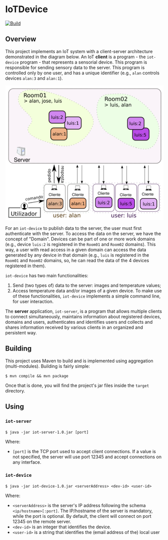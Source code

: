 # IoTDevice
[![Build](https://github.com/shodanwashere/IoTDevice/actions/workflows/main.yml/badge.svg)](https://github.com/shodanwashere/IoTDevice/actions/workflows/main.yml)
## Overview
This project implements an IoT system with a client-server architecture demonstrated in the diagram below.
An IoT **client** is a program - the `iot-device` program - that represents a sensorial device. This program is responsible for sending sensory data to the server. This program is controlled only by one user, and has a unique identifier (e.g., `alan` controls devices `alan:3` and `alan:1`).

![fig1](./fig1.png)

For an `iot-device` to publish data to the server, the user must first authenticate with the server. To access the data on the server, we have the concept of "Domain". Devices can be part of one or more work domains (e.g., device `luis:2` is registered in the `Room01` and `Room02` domains). This way, a user with read access in a given domain can access the data generated by any device in that domain (e.g., `luis` is registered in the `Room01` and `Room02` domains, so, he can read the data of the 4 devices registered in them).

`iot-device` has two main functionalities:
1. Send (two types of) data to the server: images and temperature values;
2. Access temperature data and/or images of a given device.
To make use of these functionalities, `iot-device` implements a simple command line, for user interaction.

The **server** application, `iot-server`, is a program that allows multiple clients to connect simultaneously, maintains information about registered devices, domains and users, authenticates and identifies users and collects and shares information received by various clients in an organized and persistent way.

## Building
This project uses Maven to build and is implemented using aggregation (multi-modules). Building is fairly simple:

```
$ mvn compile && mvn package
```

Once that is done, you will find the project's jar files inside the `target` directory.

## Using
### `iot-server`

```
$ java -jar iot-server-1.0.jar [port]
```
Where:
- `[port]` is the TCP port used to accept client connections. If a value is not specified, the server will use port 12345 and accept connections on any interface.

### `iot-device`

```
$ java -jar iot-device-1.0.jar <serverAddress> <dev-id> <user-id>
```
Where:
- `<serverAddress>` is the server's IP address following the schema `<ip/hostname>[:port]`. The IP/hostname of the server is mandatory, while the port is optional. By default, the client will connect on port 12345 on the remote server.
- `<dev-id>` is an integer that identifies the device.
- `<user-id>` is a string that identifies the (email address of the) local user
